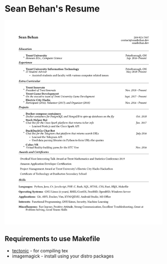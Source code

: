 # Sean Behan's Resume

![](resume.png?raw=true)

## Requirements to use Makefile

- [tectonic](https://github.com/tectonic-typesetting/tectonic) - for compiling tex
- imagemagick - install using your distro packages
